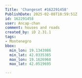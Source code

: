 ```yaml
---
Title: 'Changeset #162291458'
PublishDate: 2025-02-08T18:59:51Z
id: 162291458
user: Ancap-chan
comment: houses and roads
created_by: iD 2.31.1
tags:
- Montenegro
bbox:
  min_lon: 19.1343986
  min_lat: 42.0335385
  max_lon: 19.1626968
  max_lat: 42.0519695

---
```

